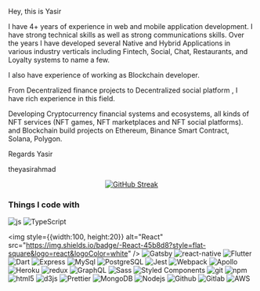 Hey, this is Yasir  

I have 4+ years of experience in web and mobile application development. I have strong technical skills as well as strong communications skills. Over the years I have developed several Native and Hybrid Applications in various industry verticals including Fintech, Social, Chat, Restaurants, and Loyalty systems to name a few.

I also have experience of working as Blockchain developer.

From Decentralized finance projects to Decentralized social platform , I have rich experience in this field.

Developing Cryptocurrency financial systems and ecosystems, all kinds of NFT services (NFT games, NFT marketplaces and NFT social platforms). and Blockchain build projects on Ethereum, Binance Smart Contract, Solana, Polygon.

Regards
Yasir

theyasirahmad
<div align="center">

[![GitHub Streak](http://github-readme-streak-stats.herokuapp.com?user=theyasirahmad&theme=dark&hide_border=true&date_format=%5BY.%5Dn.j)](https://git.io/streak-stats)

</div>

<h3>Things I code with</h3>
<p>
  <img alt="js" src="https://img.shields.io/badge/JavaScript-323330?style=for-the-badge&logo=javascript&logoColor=F7DF1E"/>
  <img alt="TypeScript" src="https://img.shields.io/badge/-TypeScript-007ACC?style=flat-square&logo=typescript&logoColor=white" />


  <img style={{width:100, height:20}} alt="React" src="https://img.shields.io/badge/-React-45b8d8?style=flat-square&logo=react&logoColor=white" />
  <img alt="Gatsby" src="https://img.shields.io/badge/Gatsby-663399?style=for-the-badge&logo=gatsby&logoColor=white" />
  <img alt="react-native" src="https://img.shields.io/badge/React_Native-20232A?style=for-the-badge&logo=react&logoColor=61DAFB" />
  <img alt="Flutter" src="https://img.shields.io/badge/Flutter-02569B?style=for-the-badge&logo=flutter&logoColor=white" />
  <img alt="Dart" src="https://img.shields.io/badge/Dart-0175C2?style=for-the-badge&logo=dart&logoColor=white" />
   <img alt="Express" src="https://img.shields.io/badge/Express.js-404D59?style=for-the-badge" />
  <img alt="MySql" src="https://img.shields.io/badge/MySQL-00000F?style=for-the-badge&logo=mysql&logoColor=white" />
  <img alt="PostgreSQL" src="https://img.shields.io/badge/PostgreSQL-316192?style=for-the-badge&logo=postgresql&logoColor=white" />
  <img alt="Jest" src="https://img.shields.io/badge/Jest-323330?style=for-the-badge&logo=Jest&logoColor=white" />
  <img alt="Webpack" src="https://img.shields.io/badge/-Webpack-8DD6F9?style=flat-square&logo=webpack&logoColor=white" /> 
  <img alt="Apollo" src="https://img.shields.io/badge/-Apollo%20GraphQL-311C87?style=flat-square&logo=apollo-graphql&logoColor=white" />
  <img alt="Heroku" src="https://img.shields.io/badge/-Heroku-430098?style=flat-square&logo=heroku&logoColor=white" />
  <img alt="redux" src="https://img.shields.io/badge/-Redux-764ABC?style=flat-square&logo=redux&logoColor=white" />
  <img alt="GraphQL" src="https://img.shields.io/badge/-GraphQL-E10098?style=flat-square&logo=graphql&logoColor=white" />
  <img alt="Sass" src="https://img.shields.io/badge/-Sass-CC6699?style=flat-square&logo=sass&logoColor=white" />
  <img alt="Styled Components" src="https://img.shields.io/badge/-Styled_Components-db7092?style=flat-square&logo=styled-components&logoColor=white" />
  <img alt="git" src="https://img.shields.io/badge/-Git-F05032?style=flat-square&logo=git&logoColor=white" />
  <img alt="npm" src="https://img.shields.io/badge/-NPM-CB3837?style=flat-square&logo=npm&logoColor=white" />
  <img alt="html5" src="https://img.shields.io/badge/-HTML5-E34F26?style=flat-square&logo=html5&logoColor=white" />
  <img alt="d3js" src="https://img.shields.io/badge/-D3.js-F9A03C?style=flat-square&logo=d3.js&logoColor=white" />
  <img alt="Prettier" src="https://img.shields.io/badge/-Prettier-F7B93E?style=flat-square&logo=prettier&logoColor=white" />
  <img alt="MongoDB" src="https://img.shields.io/badge/-MongoDB-13aa52?style=flat-square&logo=mongodb&logoColor=white" />
  <img alt="Nodejs" src="https://img.shields.io/badge/-Nodejs-43853d?style=flat-square&logo=Node.js&logoColor=white" />
   <img alt="Github" src="https://img.shields.io/badge/GitHub-100000?style=for-the-badge&logo=github&logoColor=white" />
    <img alt="Gitlab" src="https://img.shields.io/badge/GitLab-330F63?style=for-the-badge&logo=gitlab&logoColor=white" />
    <img alt="AWS" src="https://img.shields.io/badge/Amazon_AWS-232F3E?style=for-the-badge&logo=amazon-aws&logoColor=white" />
</p>

